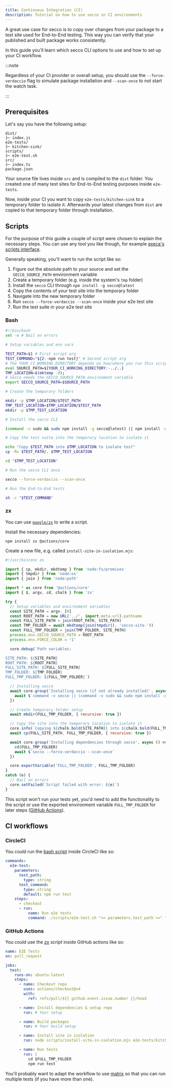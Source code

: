 ```yaml
---
title: Continuous Integration (CI)
description: Tutorial on how to use secco in CI environments
---
```


A great use case for secco is to copy over changes from your package to a test site used for End-to-End testing. This way you can verify that your published and built package works consistently.

In this guide you'll learn which secco CLI options to use and how to set up your CI workflow.

:::note

Regardless of your CI provider or overall setup, you should use the `--force-verdaccio` flag to simulate package installation and `--scan-once` to not start the watch task.

:::

## Prerequisites

Let's say you have the following setup:

```shell title="File tree"
dist/
├─ index.js
e2e-tests/
├─ kitchen-sink/
scripts/
├─ e2e-test.sh
src/
├─ index.ts
package.json
```

Your source file lives inside `src` and is compiled to the `dist` folder. You created one of many test sites for End-to-End testing purposes inside `e2e-tests`.

Now, inside your CI you want to copy `e2e-tests/kitchen-sink` to a temporary folder to isolate it. Afterwards your latest changes from `dist` are copied to that temporary folder through installation.

## Scripts

For the purpose of this guide a couple of script were chosen to explain the necessary steps. You can use any tool you like though, for example [execa's scripts interface](https://github.com/sindresorhus/execa#scripts-interface).

Generally speaking, you'll want to run the script like so:

1. Figure out the absolute path to your source and set the `SECCO_SOURCE_PATH` environment variable
1. Create a temporary folder (e.g. inside the system's `tmp` folder)
1. Install the `secco` CLI through `npm install -g secco@latest`
1. Copy the contents of your test site into the temporary folder
1. Navigate into the new temporary folder
1. Run `secco --force-verdaccio --scan-once` inside your e2e test site
1. Run the test suite in your e2e test site

### Bash

```bash title="e2e-test.sh"
#!/bin/bash
set -e # Bail on errors

# Setup variables and env vars

TEST_PATH=$1 # First script arg
TEST_COMMAND="${2:-npm run test}" # Second script arg
# The YOUR_CI_WORKING_DIRECTORY depends on how/where you run this script
eval SOURCE_PATH=${YOUR_CI_WORKING_DIRECTORY:-../..}
TMP_LOCATION=$(mktemp -d);
# secco needs the SECCO_SOURCE_PATH environment variable
export SECCO_SOURCE_PATH=$SOURCE_PATH

# Create the temporary folders

mkdir -p $TMP_LOCATION/$TEST_PATH
TMP_TEST_LOCATION=$TMP_LOCATION/$TEST_PATH
mkdir -p $TMP_TEST_LOCATION

# Install the secco CLI

(command -v sudo && sudo npm install -g secco@latest) || npm install -g secco@latest

# Copy the test suite into the temporary location to isolate it

echo "Copy $TEST_PATH into $TMP_LOCATION to isolate test"
cp -Rv $TEST_PATH/. $TMP_TEST_LOCATION

cd "$TMP_TEST_LOCATION"

# Run the secco CLI once

secco --force-verdaccio --scan-once

# Run the End-to-End tests

sh -c "$TEST_COMMAND"
```

### zx

You can use [`google/zx`](https://google.github.io/zx/) to write a script.

Install the necessary dependencies:

```shell
npm install zx @actions/core
```

Create a new file, e.g. called `install-site-in-isolation.mjs`:

```js title="install-site-in-isolation.mjs"
#!/usr/bin/env zx

import { cp, mkdir, mkdtemp } from 'node:fs/promises'
import { tmpdir } from 'node:os'
import { join } from 'node:path'

import * as core from '@actions/core'
import { $, argv, cd, chalk } from 'zx'

try {
  // Setup variables and environment variables
  const SITE_PATH = argv._[0]
  const ROOT_PATH = new URL('../', import.meta.url).pathname
  const FULL_SITE_PATH = join(ROOT_PATH, SITE_PATH)
  const TMP_FOLDER = await mkdtemp(join(tmpdir(), 'secco-site-'))
  const FULL_TMP_FOLDER = join(TMP_FOLDER, SITE_PATH)
  process.env.SECCO_SOURCE_PATH = ROOT_PATH
  process.env.FORCE_COLOR = '1'

  core.debug(`Path variables:

SITE_PATH: ${SITE_PATH}
ROOT_PATH: ${ROOT_PATH}
FULL_SITE_PATH: ${FULL_SITE_PATH}
TMP_FOLDER: ${TMP_FOLDER}
FULL_TMP_FOLDER: ${FULL_TMP_FOLDER}`)

  // Installing secco
  await core.group('Installing secco (if not already installed)', async () => {
    await $`command -v secco || (command -v sudo && sudo npm install -g secco@latest) || npm install -g secco@latest`
  })

  // Create temporary folder setup
  await mkdir(FULL_TMP_FOLDER, { recursive: true })

  // Copy the site into the temporary location to isolate it
  core.info(`Copying ${chalk.bold(SITE_PATH)} into ${chalk.bold(FULL_TMP_FOLDER)}`)
  await cp(FULL_SITE_PATH, FULL_TMP_FOLDER, { recursive: true })

  await core.group('Installing dependencies through secco', async () => {
    cd(FULL_TMP_FOLDER)
    await $`secco --force-verdaccio --scan-once`
  })

  core.exportVariable('FULL_TMP_FOLDER', FULL_TMP_FOLDER)
}
catch (e) {
  // Bail on errors
  core.setFailed(`Script failed with error: ${e}`)
}
```

This script won't run your tests yet, you'd need to add the functionality to the script or use the exported environment variable `FULL_TMP_FOLDER` for later steps ([GitHub Actions](#github-actions)).

## CI workflows

### CircleCI

You could run the [bash script](#bash-script) inside CircleCI like so:

```yml title=".circleci/config.yml"
commands:
  e2e-test:
    parameters:
      test_path:
        type: string
      test_command:
        type: string
        default: npm run test
    steps:
      - checkout
      - run:
          name: Run e2e tests
          command: ./scripts/e2e-test.sh "<< parameters.test_path >>" "<< parameters.test_command >>"
```

### GitHub Actions

You could use the [zx](#zx) script inside GitHub actions like so:

```yml title=".github/workflows/e2e-test.yml"
name: E2E Tests
on: pull_request

jobs:
  test:
    runs-on: ubuntu-latest
    steps:
      - name: Checkout repo
        uses: actions/checkout@v4
        with:
          ref: refs/pull/${{ github.event.issue.number }}/head

      - name: Install dependencies & setup repo
        run: # Your setup

      - name: Build packages
        run: # Your build setup

      - name: Install site in isolation
        run: node scripts/install-site-in-isolation.mjs e2e-tests/kitchen-sink

      - name: Run tests
        run: |
          cd $FULL_TMP_FOLDER
          npm run test
```

You'll probably want to adapt the workflow to use [matrix](https://docs.github.com/en/actions/using-jobs/using-a-matrix-for-your-jobs) so that you can run multiple tests (if you have more than one).
